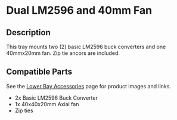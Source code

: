 # Dual LM2596 and 40mm Fan

## Description

This tray mounts two (2) basic LM2596 buck converters and one 40mmx20mm fan. Zip tie ancors are included.

## Compatible Parts

See the [Lower Bay Accessories][1] page for product images and links.

- 2x Basic LM2596 Buck Converter
- 1x 40x40x20mm Axial fan
- Zip ties

[1]: https://jon-harper.github.io/OmniBox/all_parts/